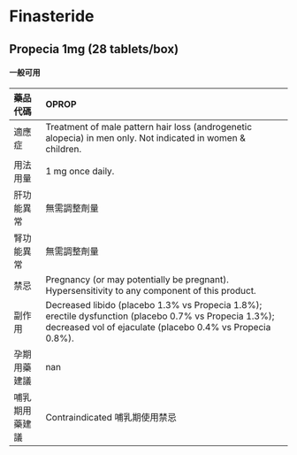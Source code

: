 # Finasteride

## Propecia 1mg (28 tablets/box)

#### 一般可用

| 藥品代碼       | OPROP                                                                                                                                                               |
|:---------------|:--------------------------------------------------------------------------------------------------------------------------------------------------------------------|
| 適應症         | Treatment of male pattern hair loss (androgenetic alopecia) in men only. Not indicated in women & children.                                                         |
| 用法用量       | 1 mg once daily.                                                                                                                                                    |
| 肝功能異常     | 無需調整劑量                                                                                                                                                        |
| 腎功能異常     | 無需調整劑量                                                                                                                                                        |
| 禁忌           | Pregnancy (or may potentially be pregnant). Hypersensitivity to any component of this product.                                                                      |
| 副作用         | Decreased libido (placebo 1.3% vs Propecia 1.8%); erectile dysfunction (placebo 0.7% vs Propecia 1.3%); decreased vol of ejaculate (placebo 0.4% vs Propecia 0.8%). |
| 孕期用藥建議   | nan                                                                                                                                                                 |
| 哺乳期用藥建議 | Contraindicated 哺乳期使用禁忌                                                                                                                                      |

